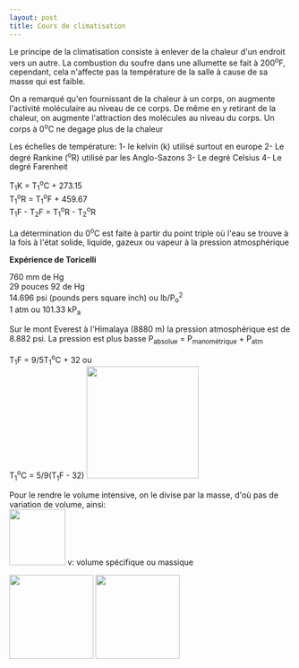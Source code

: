 ```yaml
---
layout: post
title: Cours de climatisation
---
```

 
Le principe de la climatisation consiste à enlever de la chaleur d'un endroit vers un autre.  La combustion du soufre dans une allumette se fait à 200<sup>o</sup>F, cependant, cela n'affecte pas la température de la salle à cause de sa masse qui est faible.

On a remarqué qu'en fournissant de la chaleur à un corps, on augmente l'activité moléculaire au niveau de ce corps.  De même en y retirant de la chaleur, on augmente l'attraction des molécules au niveau du corps.  Un corps à 0<sup>o</sup>C ne degage plus de la chaleur

Les échelles de température:
1- le kelvin (k) utilisé surtout en europe
2- Le degré Rankine (<sup>o</sup>R) utilisé par les Anglo-Sazons
3- Le degré Celsius
4- Le degré Farenheit

T<sub>1</sub>K = T<sub>1</sub><sup>o</sup>C + 273.15 <br>
T<sub>1</sub><sup>o</sup>R = T<sub>1</sub><sup>o</sup>F + 459.67 <br>
T<sub>1</sub>F - T<sub>2</sub>F = T<sub>1</sub><sup>o</sup>R - T<sub>2</sub><sup>o</sup>R <br>

La détermination du 0<sup>o</sup>C est faite à partir du point triple où l'eau se trouve à la fois à l'état solide, liquide, gazeux ou vapeur à la pression atmosphérique

**Expérience de Toricelli**

760 mm de Hg <br>
29 pouces 92 de Hg <br>
14.696 psi (pounds pers square inch) ou lb/P<sub>o</sub><sup>2</sup> <br>
1 atm ou 101.33 kP<sub>a</sub> <br>

Sur le mont Everest à l'Himalaya (8880 m) la pression atmosphérique est de 8.882 psi.  La pression est plus basse
P<sub>absolue</sub> = P<sub>manométrique</sub> + P<sub>atm</sub> <br>

T<sub>1</sub>F = 9/5T<sub>1</sub><sup>o</sup>C + 32 ou <br>
T<sub>1</sub><sup>o</sup>C = 5/9(T<sub>1</sub>F - 32)
<img width="200" src="https://latex.codecogs.com/svg.latex?\color{white}\Large&space;T_{1}^{o}C = \frac{5}{9}(T_{1}F - 32)" />

Pour le rendre le volume intensive, on le divise par la masse, d'où pas de variation de volume, ainsi: <br>
<img width="100" src="https://latex.codecogs.com/svg.latex?\color{white}\Large&space;v = \frac{v}{m}" />
v: volume spécifique ou massique <br>

<img width="150" src="https://latex.codecogs.com/svg.latex?\color{white}\Large&space;v=\frac{1}{\frac{m}{v}} = \frac{1}{\rho}" />
<img width="150" src="https://latex.codecogs.com/svg.latex?\color{white}\Large&space;PV = N\overline{R}T" />
 
